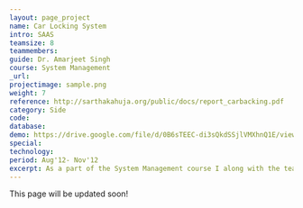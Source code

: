 ```yaml
---
layout: page_project
name: Car Locking System
intro: SAAS
teamsize: 8
teammembers: 
guide: Dr. Amarjeet Singh
course: System Management
_url: 
projectimage: sample.png
weight: 7
reference: http://sarthakahuja.org/public/docs/report_carbacking.pdf
category: Side
code: 
database:
demo: https://drive.google.com/file/d/0B6sTEEC-di3sQkdSSjlVMXhnQ1E/view?usp=sharing
special:
technology: 
period: Aug'12- Nov'12
excerpt: As a part of the System Management course I along with the team took apart the car-locking system in one of our cars and explained it's working and components in the form of a video and report.
---
```

This page will be updated soon!